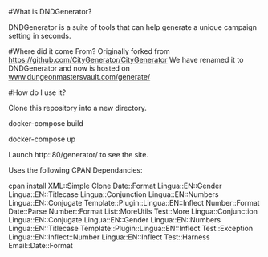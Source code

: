 #What is DNDGenerator?

DNDGenerator is a suite of tools that can help generate a unique campaign setting in seconds. 

#Where did it come From?
Originally forked from https://github.com/CityGenerator/CityGenerator
We have renamed it to DNDGenerator and now is hosted on www.dungeonmastersvault.com/generate/

#How do I use it?

Clone this repository into a new directory.

docker-compose build

docker-compose up

Launch http:<host>:80/generator/ to see the site.

Uses the following CPAN Dependancies:

cpan install XML::Simple Clone Date::Format Lingua::EN::Gender Lingua::EN::Titlecase Lingua::Conjunction Lingua::EN::Numbers Lingua::EN::Conjugate Template::Plugin::Lingua::EN::Inflect Number::Format Date::Parse Number::Format List::MoreUtils Test::More Lingua::Conjunction Lingua::EN::Conjugate Lingua::EN::Gender Lingua::EN::Numbers Lingua::EN::Titlecase Template::Plugin::Lingua::EN::Inflect Test::Exception Lingua::EN::Inflect::Number Lingua::EN::Inflect Test::Harness Email::Date::Format

